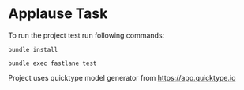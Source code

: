 # Applause Task

To run the project test run following commands:

```
bundle install

bundle exec fastlane test
```

Project uses quicktype model generator from [https://app.quicktype.io
](https://app.quicktype.io)
